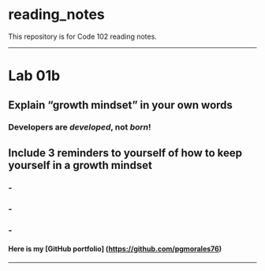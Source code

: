 # reading_notes
This repository is for Code 102 reading notes.

----------------------------------------------
# Lab 01b

## Explain “growth mindset” in your own words
### **Developers are _developed_, not _born_!**


## Include 3 reminders to yourself of how to keep yourself in a growth mindset
### -  
### - 
### - 

#### Here is my [GitHub portfolio] (https://github.com/pgmorales76) 
----------------------------------------------
